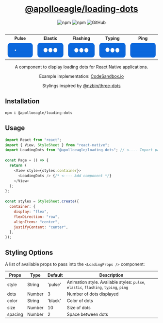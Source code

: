 <div align="center">
  <p>
     <h1 align="center" style="color:red;">
       <a href="https://www.npmjs.com/package/@apolloeagle/loading-dots" target="_blank">
       @apolloeagle/loading-dots</a>
     </h1>
  </p>
  <img alt="npm" src="https://img.shields.io/npm/v/@apolloeagle/loading-dots">
  <img alt="npm" src="https://img.shields.io/npm/dt/@apolloeagle/loading-dots">
  <img alt="GitHub" src="https://img.shields.io/github/license/ApolloEagle/loading-dots">
</div>
<br />

<div align="center">
  <table>
    <tr>
      <th>Pulse</th>
      <th>Elastic</th>
      <th>Flashing</th>
      <th>Typing</th>
      <th>Ping</th>
    </tr>
    <tr>
      <td valign="top"><img src="https://github.com/ApolloEagle/loading-dots/blob/main/src/assets/pulse.gif" height="50px" /></td>
      <td valign="top"><img src="https://github.com/ApolloEagle/loading-dots/blob/main/src/assets/elastic.gif" height="50px" /></td>
      <td valign="top"><img src="https://github.com/ApolloEagle/loading-dots/blob/main/src/assets/flashing.gif" height="50px" /></td>
      <td valign="top"><img src="https://github.com/ApolloEagle/loading-dots/blob/main/src/assets/typing.gif" height="50px" /></td>
      <td valign="top"><img src="https://github.com/ApolloEagle/loading-dots/blob/main/src/assets/ping.gif" height="50px" /></td>
    </tr>
  </table>
  <p>A component to display loading dots for React Native applications.</p>
  <p>Example implementation: <a href="https://codesandbox.io/s/interesting-dewdney-xkez8v">CodeSandbox.io</a></p>
  <p>Stylings inspired by <a href="https://github.com/nzbin/three-dots" target="_blank">@nzbin/three-dots</a></p>
</div>

## Installation

```sh
npm i @apolloeagle/loading-dots
```

## Usage

```js
import React from "react";
import { View, StyleSheet } from "react-native";
import LoadingDots from "@apolloeagle/loading-dots"; // <---- Import package

const Page = () => {
  return (
    <View style={styles.container}>
      <LoadingDots /> {/* <---- Add component */}
    </View>
  );
};

const styles = StyleSheet.create({
  container: {
    display: "flex",
    flexDirection: "row",
    alignItems: "center",
    justifyContent: "center",
  },
});
```

## Styling Options

A list of available props to pass into the `<LoadingProps />` component:

| Props   | Type   | Default | Description                                                                         |
| ------- | ------ | ------- | ----------------------------------------------------------------------------------- |
| style   | String | 'pulse' | Animation style. Available styles: `pulse`, `elastic`, `flashing`, `typing`, `ping` |
| dots    | Number | 3       | Number of dots displayed                                                            |
| color   | String | 'black' | Color of dots                                                                       |
| size    | Number | 10      | Size of dots                                                                        |
| spacing | Number | 2       | Space between dots                                                                  |
